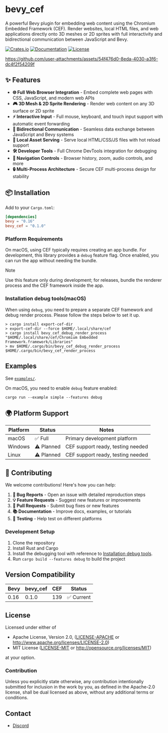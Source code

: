 # bevy_cef

A powerful Bevy plugin for embedding web content using the Chromium Embedded Framework (CEF).
Render websites, local HTML files, and web applications directly onto 3D meshes or 2D sprites with full interactivity
and bidirectional communication between JavaScript and Bevy.

[![Crates.io](https://img.shields.io/crates/v/bevy_cef)](https://crates.io/crates/bevy_cef)
[![Documentation](https://docs.rs/bevy_cef/badge.svg)](https://docs.rs/bevy_cef)
[![License](https://img.shields.io/badge/license-Apache%202.0%20OR%20MIT-blue.svg)](https://github.com/not-elm/bevy_cef#license)

https://github.com/user-attachments/assets/54f476d0-8eda-4030-a3f6-dc4f2f54209f


## ✨ Features

- **🌐 Full Web Browser Integration** - Embed complete web pages with CSS, JavaScript, and modern web APIs
- **🎮 3D Mesh & 2D Sprite Rendering** - Render web content on any 3D surface or 2D sprite
- **⚡ Interactive Input** - Full mouse, keyboard, and touch input support with automatic event forwarding
- **🔄 Bidirectional Communication** - Seamless data exchange between JavaScript and Bevy systems
- **📁 Local Asset Serving** - Serve local HTML/CSS/JS files with hot reload support
- **🛠️ Developer Tools** - Full Chrome DevTools integration for debugging
- **🎯 Navigation Controls** - Browser history, zoom, audio controls, and more
- **🔒 Multi-Process Architecture** - Secure CEF multi-process design for stability

## 📦 Installation

Add to your `Cargo.toml`:

```toml
[dependencies]
bevy = "0.16"
bevy_cef = "0.1.0"
```

### Platform Requirements

On macOS, using CEF typically requires creating an app bundle.
For development, this library provides a `debug` feature flag.
Once enabled, you can run the app without needing the bundle.

> [!NOTE]
> Use this feature only during development; for releases, bundle the renderer process and the CEF framework inside the
> app.

### Installation debug tools(macOS)

When using `debug`, you need to prepare a separate CEF framework and debug render process.
Please follow the steps below to set it up.

```shell
> cargo install export-cef-dir
> export-cef-dir --force $HOME/.local/share/cef
> cargo install bevy_cef_debug_render_process "$HOME/.local/share/cef/Chromium Embedded Framework.framework/Libraries"
> mv $HOME/.cargo/bin/bevy_cef_debug_render_process $HOME/.cargo/bin/bevy_cef_render_process
```

## Examples

See [`examples/`](./examples).

On macOS, you need to enable `debug` feature enabled:
```shell
cargo run --example simple --features debug
```

## 🌍 Platform Support

| Platform | Status     | Notes                             |
|----------|------------|-----------------------------------|
| macOS    | ✅ Full     | Primary development platform      |
| Windows  | ⚠️ Planned | CEF support ready, testing needed |
| Linux    | ⚠️ Planned | CEF support ready, testing needed |

## 🤝 Contributing

We welcome contributions! Here's how you can help:

1. **🐛 Bug Reports** - Open an issue with detailed reproduction steps
2. **💡 Feature Requests** - Suggest new features or improvements
3. **🔧 Pull Requests** - Submit bug fixes or new features
4. **📚 Documentation** - Improve docs, examples, or tutorials
5. **🧪 Testing** - Help test on different platforms

### Development Setup

1. Clone the repository
2. Install Rust and Cargo
3. Install the debugging tool with reference to [Installation debug tools](#installation-debug-toolsmacos).
4. Run `cargo build --features debug` to build the project

## Version Compatibility

| Bevy | bevy_cef | CEF | Status    |
|------|----------|-----|-----------|
| 0.16 | 0.1.0    | 139 | ✅ Current |

## License

Licensed under either of

- Apache License, Version 2.0, ([LICENSE-APACHE](LICENSE-APACHE2) or http://www.apache.org/licenses/LICENSE-2.0)
- MIT License ([LICENSE-MIT](LICENSE-MIT) or http://opensource.org/licenses/MIT)

at your option.

### Contribution

Unless you explicitly state otherwise, any contribution intentionally submitted for inclusion in the work by you, as
defined in the Apache-2.0 license, shall be dual licensed as above, without any additional terms or conditions.

## Contact

- [Discord](https://discord.com/channels/691052431525675048/1404180578969981018)